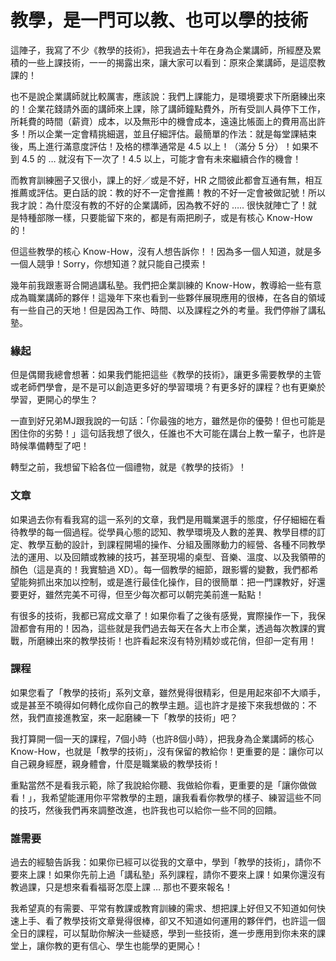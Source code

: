 # 教學，是一門可以教、也可以學的技術

這陣子，我寫了不少《教學的技術》，把我過去十年在身為企業講師，所經歷及累積的一些上課技術，一一的揭露出來，讓大家可以看到：原來企業講師，是這麼教課的！

也不是說企業講師就比較厲害，應該說：我們上課能力，是環境要求下所磨練出來的！企業花錢請外面的講師來上課，除了講師鐘點費外，所有受訓人員停下工作，所耗費的時間（薪資）成本，以及無形中的機會成本，遠遠比帳面上的費用高出許多！所以企業一定會精挑細選，並且仔細評估。最簡單的作法：就是每堂課結束後，馬上進行滿意度評估！及格的標準通常是 4.5 以上！（滿分 5 分）！如果不到 4.5 的 … 就沒有下一次了！4.5 以上，可能才會有未來繼續合作的機會！

而教育訓練圈子又很小，課上的好／或是不好，HR 之間彼此都會互通有無，相互推薦或評估。更白話的說：教的好不一定會推薦！教的不好一定會被做記號！所以我才說：為什麼沒有教的不好的企業講師，因為教不好的 ….. 很快就陣亡了！就是特種部隊一樣，只要能留下來的，都是有兩把刷子，或是有核心 Know-How 的！

但這些教學的核心 Know-How，沒有人想告訴你！！因為多一個人知道，就是多一個人競爭！Sorry，你想知道？就只能自己摸索！

幾年前我跟憲哥合開過講私塾。我們把企業訓練的 Know-How，教導給一些有意成為職業講師的夥伴！這幾年下來也看到一些夥伴展現應用的很棒，在各自的領域有一些自己的天地！但是因為工作、時間、以及課程之外的考量。我們停辦了講私塾。



### 緣起

但是偶爾我總會想著：如果我們能把這些《教學的技術》，讓更多需要教學的主管或老師們學會，是不是可以創造更多好的學習環境？有更多好的課程？也有更樂於學習，更開心的學生？

一直到好兄弟MJ跟我說的一句話：「你最強的地方，雖然是你的優勢！但也可能是困住你的劣勢！」這句話我想了很久，任誰也不大可能在講台上教一輩子，也許是時候準備轉型了吧！

轉型之前，我想留下給各位一個禮物，就是《教學的技術》！

### 文章

如果過去你有看我寫的這一系列的文章，我們是用職業選手的態度，仔仔細細在看待教學的每一個過程。從學員心態的認知、教學環境及人數的差異、教學目標的訂定、教學互動的設計，到課程開場的操作、分組及團隊動力的經營、各種不同教學法的運用、以及回饋或教練的技巧，甚至現場的桌型、音樂、溫度、以及我領帶的顏色（這是真的！我實驗過 XD）。每一個教學的細節，跟影響的變數，我們都希望能夠抓出來加以控制，或是進行最佳化操作，目的很簡單：把一門課教好，好還要更好，雖然完美不可得，但至少每次都可以朝完美前進一點點！

有很多的技術，我都已寫成文章了！如果你看了之後有感覺，實際操作一下，我保證都會有用的！因為，這些就是我們過去每天在各大上市企業，透過每次教課的實戰，所磨練出來的教學技術！也許看起來沒有特別精妙或花俏，但卻一定有用！

### 課程

如果您看了「教學的技術」系列文章，雖然覺得很精彩，但是用起來卻不大順手，或是甚至不曉得如何轉化成你自己的教學主題。這也許才是接下來我想做的：不然，我們直接進教室，來一起磨練一下「教學的技術」吧？

我打算開一個一天的課程，7個小時（也許8個小時），把我身為企業講師的核心 Know-How，也就是「教學的技術」，沒有保留的教給你！更重要的是：讓你可以自己親身經歷，親身體會，什麼是職業級的教學技術！

重點當然不是看我示範，除了我說給你聽、我做給你看，更重要的是「讓你做做看！」，我希望能運用你平常教學的主題，讓我看看你教學的樣子、練習這些不同的技巧，然後我們再來調整改進，也許我也可以給你一些不同的回饋。

### 誰需要

過去的經驗告訴我：如果你已經可以從我的文章中，學到「教學的技術」，請你不要來上課！如果你先前上過「講私塾」系列課程，請你不要來上課！如果你還沒有教過課，只是想來看看福哥怎麼上課 … 那也不要來報名！

我希望真的有需要、平常有教課或教育訓練的需求、想把課上好但又不知道如何快速上手、看了教學技術文章覺得很棒，卻又不知道如何運用的夥伴們，也許這一個全日的課程，可以幫助你解決一些疑惑，學到一些技術，進一步應用到你未來的課堂上，讓你教的更有信心、學生也能學的更開心！
